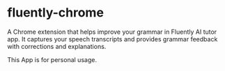 # fluently-chrome

A Chrome extension that helps improve your grammar in Fluently AI tutor app. It captures your speech transcripts and provides grammar feedback with corrections and explanations.

This App is for personal usage.
